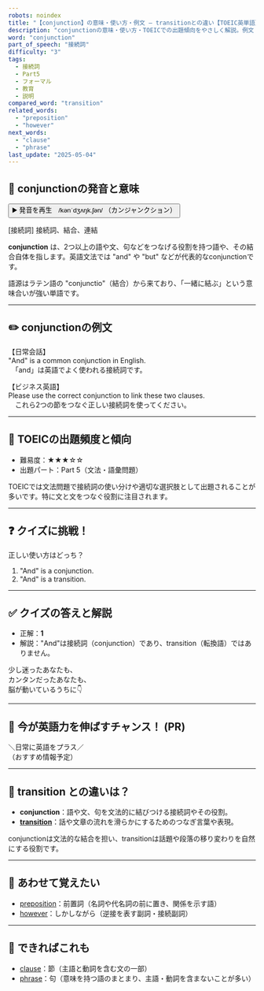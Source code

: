 ```yaml
---
robots: noindex
title: "【conjunction】の意味・使い方・例文 ― transitionとの違い【TOEIC英単語】"
description: "conjunctionの意味・使い方・TOEICでの出題傾向をやさしく解説。例文・クイズ付きでtransitionとの違いもわかりやすく学べます。"
word: "conjunction"
part_of_speech: "接続詞"
difficulty: "3"
tags:
  - 接続詞
  - Part5
  - フォーマル
  - 教育
  - 説明
compared_word: "transition"
related_words:
  - "preposition"
  - "however"
next_words:
  - "clause"
  - "phrase"
last_update: "2025-05-04"
---
```


## 🔰 conjunctionの発音と意味

<button class="play-audio" onclick="playTTS('conjunction')">
  <span class="play-audio-main">
    ▶️ 発音を再生　/kənˈdʒʌŋk.ʃən/
  </span>
  <span class="play-audio-sub">
    （カンジャンクション）
  </span>
</button>

[接続詞] 接続詞、結合、連結

**conjunction** は、2つ以上の語や文、句などをつなげる役割を持つ語や、その結合自体を指します。英語文法では "and" や "but" などが代表的なconjunctionです。

語源はラテン語の "conjunctio"（結合）から来ており、「一緒に結ぶ」という意味合いが強い単語です。

---

## ✏️ conjunctionの例文

【日常会話】  
"And" is a common conjunction in English.  
　「and」は英語でよく使われる接続詞です。

【ビジネス英語】  
Please use the correct conjunction to link these two clauses.  
　これら2つの節をつなぐ正しい接続詞を使ってください。

---

## 🎯 TOEICの出題頻度と傾向

- 難易度：★★★☆☆
- 出題パート：Part 5（文法・語彙問題）

TOEICでは文法問題で接続詞の使い分けや適切な選択肢として出題されることが多いです。特に文と文をつなぐ役割に注目されます。

---

## ❓ クイズに挑戦！

正しい使い方はどっち？

1. "And" is a conjunction.  
2. "And" is a transition.

---

## ✅ クイズの答えと解説

- 正解：**1**
- 解説："And"は接続詞（conjunction）であり、transition（転換語）ではありません。

少し迷ったあなたも、  
カンタンだったあなたも、  
脳が動いているうちに👇️

---

## 🚀 今が英語力を伸ばすチャンス！ (PR)

<div class="info-center">
＼日常に英語をプラス／<br>  
（おすすめ情報予定）
</div>

---

## 🤔  transition との違いは？

- **conjunction**：語や文、句を文法的に結びつける接続詞やその役割。
- **[transition](/word/transition/)**：話や文章の流れを滑らかにするためのつなぎ言葉や表現。

conjunctionは文法的な結合を担い、transitionは話題や段落の移り変わりを自然にする役割です。

---

## 🧩 あわせて覚えたい

- [preposition](/word/preposition/)：前置詞（名詞や代名詞の前に置き、関係を示す語）
- [however](/word/however/)：しかしながら（逆接を表す副詞・接続副詞）

---

## 📖 できればこれも

- [clause](/word/clause/)：節（主語と動詞を含む文の一部）
- [phrase](/word/phrase/)：句（意味を持つ語のまとまり、主語・動詞を含まないことが多い）

<!-- cvid: aid42_bid23 -->
